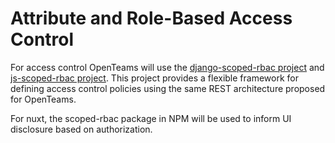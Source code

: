 # Attribute and Role-Based Access Control

For access control OpenTeams will use the
[django-scoped-rbac project](https://github.com/openteamsinc/django-scoped-rbac) and
[js-scoped-rbac project](https://github.com/openteamsinc/js-scoped-rbac). This project
provides a flexible framework for defining access control policies using the same REST
architecture proposed for OpenTeams.

For nuxt, the scoped-rbac package in NPM will be used to inform UI disclosure based on
authorization.
